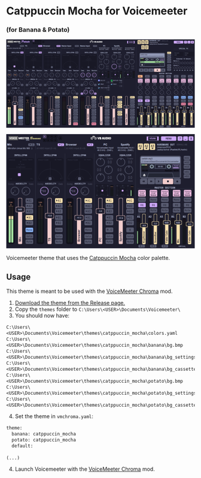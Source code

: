 # Catppuccin Mocha for Voicemeeter
### (for Banana & Potato)


![UI](potato.png)

![UI](banana.png)

Voicemeeter theme that uses the [Catppuccin Mocha](https://github.com/catppuccin/catppuccin) color palette.

## Usage

This theme is meant to be used with the [VoiceMeeter Chroma](https://github.com/emkaix/voicemeeter-chroma) mod.

1. [Download the theme from the Release page.](https://github.com/emkaix/voicemeeter-theme-catppuccin-mocha/releases)
2. Copy the `themes` folder to `C:\Users\<USER>\Documents\Voicemeeter\`
3. You should now have:

```
C:\Users\<USER>\Documents\Voicemeeter\themes\catppuccin_mocha\colors.yaml
C:\Users\<USER>\Documents\Voicemeeter\themes\catppuccin_mocha\banana\bg.bmp
C:\Users\<USER>\Documents\Voicemeeter\themes\catppuccin_mocha\banana\bg_settings.bmp
C:\Users\<USER>\Documents\Voicemeeter\themes\catppuccin_mocha\banana\bg_cassette.bmp
C:\Users\<USER>\Documents\Voicemeeter\themes\catppuccin_mocha\potato\bg.bmp
C:\Users\<USER>\Documents\Voicemeeter\themes\catppuccin_mocha\potato\bg_settings.bmp
C:\Users\<USER>\Documents\Voicemeeter\themes\catppuccin_mocha\potato\bg_cassette.bmp
```
4. Set the theme in `vmchroma.yaml`:

```
theme:
  banana: catppuccin_mocha
  potato: catppuccin_mocha
  default:

(...)
```

4. Launch Voicemeeter with the [VoiceMeeter Chroma](https://github.com/emkaix/voicemeeter-chroma) mod.
